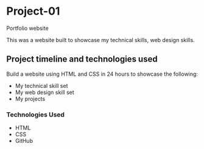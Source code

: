 # Project-01
Portfolio website


This was a website built to showcase my technical skills, web design skills.



## Project timeline and technologies used

Build a website using HTML and CSS in 24 hours to showcase the following:
* My technical skill set
* My web design skill set
* My projects

### Technologies Used

* HTML
* CSS
* GitHub
